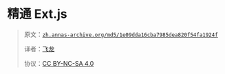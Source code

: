 # 精通 Ext.js

> 原文：[`zh.annas-archive.org/md5/1e09dda16cba7985dea820f54fa1924f`](https://zh.annas-archive.org/md5/1e09dda16cba7985dea820f54fa1924f)
> 
> 译者：[飞龙](https://github.com/wizardforcel)
> 
> 协议：[CC BY-NC-SA 4.0](http://creativecommons.org/licenses/by-nc-sa/4.0/)